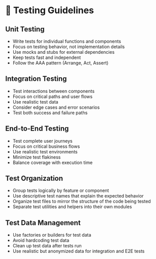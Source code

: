 # 🧪 Testing Guidelines

## Unit Testing

- Write tests for individual functions and components
- Focus on testing behavior, not implementation details
- Use mocks and stubs for external dependencies
- Keep tests fast and independent
- Follow the AAA pattern (Arrange, Act, Assert)

## Integration Testing

- Test interactions between components
- Focus on critical paths and user flows
- Use realistic test data
- Consider edge cases and error scenarios
- Test both success and failure paths

## End-to-End Testing

- Test complete user journeys
- Focus on critical business flows
- Use realistic test environments
- Minimize test flakiness
- Balance coverage with execution time

## Test Organization

- Group tests logically by feature or component
- Use descriptive test names that explain the expected behavior
- Organize test files to mirror the structure of the code being tested
- Separate test utilities and helpers into their own modules

## Test Data Management

- Use factories or builders for test data
- Avoid hardcoding test data
- Clean up test data after tests run
- Use realistic but anonymized data for integration and E2E tests
